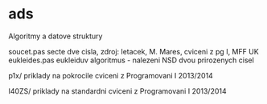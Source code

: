 ads
===

Algoritmy a datove struktury

soucet.pas	secte dve cisla, zdroj: letacek, M. Mares, cviceni z pg 
		I, MFF UK
eukleides.pas	eukleiduv algoritmus - nalezeni NSD dvou prirozenych cisel

p1x/		priklady na pokrocile cviceni z Programovani I 2013/2014

I40ZS/		priklady na standardni cviceni z Programovani I 2013/2014
